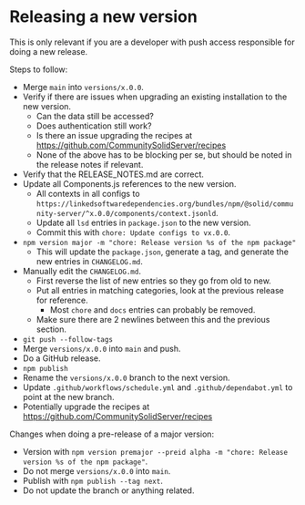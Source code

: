 # Releasing a new version

This is only relevant if you are a developer with push access responsible for doing a new release.

Steps to follow:
 * Merge `main` into `versions/x.0.0`.
 * Verify if there are issues when upgrading an existing installation to the new version.
   * Can the data still be accessed?
   * Does authentication still work?
   * Is there an issue upgrading the recipes at https://github.com/CommunitySolidServer/recipes
   * None of the above has to be blocking per se, but should be noted in the release notes if relevant.
 * Verify that the RELEASE_NOTES.md are correct.
 * Update all Components.js references to the new version.
   * All contexts in all configs to 
     `https://linkedsoftwaredependencies.org/bundles/npm/@solid/community-server/^x.0.0/components/context.jsonld`.
   * Update all `lsd` entries in `package.json` to the new version.
   * Commit this with `chore: Update configs to vx.0.0`.
 * `npm version major -m "chore: Release version %s of the npm package"`
   * This will update the `package.json`, generate a tag, and generate the new entries in `CHANGELOG.md`.
 * Manually edit the `CHANGELOG.md`.
   * First reverse the list of new entries so they go from old to new.
   * Put all entries in matching categories, look at the previous release for reference.
     * Most `chore` and `docs` entries can probably be removed.
   * Make sure there are 2 newlines between this and the previous section.
 * `git push --follow-tags`
 * Merge `versions/x.0.0` into `main` and push.
 * Do a GitHub release.
 * `npm publish`
 * Rename the `versions/x.0.0` branch to the next version.
 * Update `.github/workflows/schedule.yml` and `.github/dependabot.yml` to point at the new branch.
 * Potentially upgrade the recipes at https://github.com/CommunitySolidServer/recipes
 
Changes when doing a pre-release of a major version:
 * Version with `npm version premajor --preid alpha -m "chore: Release version %s of the npm package"`.
 * Do not merge `versions/x.0.0` into `main`.
 * Publish with `npm publish --tag next`.
 * Do not update the branch or anything related.
